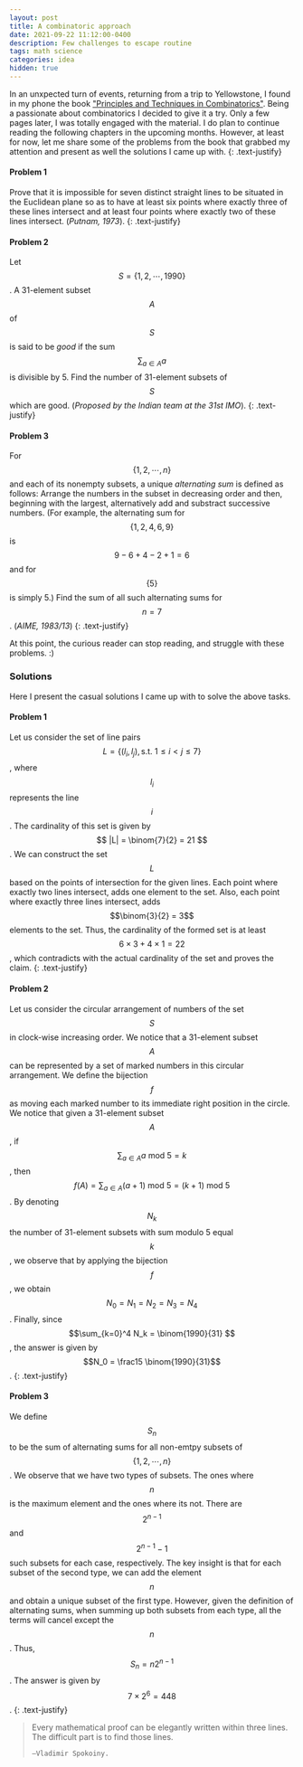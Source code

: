 ```yaml
---
layout: post
title: A combinatoric approach
date: 2021-09-22 11:12:00-0400
description: Few challenges to escape routine
tags: math science
categories: idea
hidden: true
---
```


In an unxpected turn of events, returning from a trip to Yellowstone, I found in my phone the book ["Principles and Techniques in Combinatorics"](https://www.isinj.com/mt-usamo/Principles%20and%20Techniques%20in%20Combinatorics%20-%20Chen%20Chuan-Chong,%20Koh%20Khee-Meng%20(WS,%201992).pdf). Being a passionate about combinatorics I decided to give it a try. Only a few pages later, I was totally engaged with the material. I do plan to continue reading the following chapters in the upcoming months. However, at least for now, let me share some of the problems from the book that grabbed my attention and present as well the solutions I came up with.
{: .text-justify}


#### Problem 1
Prove that it is impossible for seven distinct straight lines to be situated in the Euclidean plane so as to have at least six points where exactly three of these lines intersect and at least four points where exactly two of these lines intersect. (*Putnam, 1973*).
{: .text-justify}

#### Problem 2
Let $$S=\{1, 2, \cdots, 1990\}$$. A 31-element subset $$A$$ of $$S$$ is said to be *good* if the sum $$\sum_{a\in A} a$$ is divisible by 5. Find the number of 31-element subsets of $$S$$ which are good. (*Proposed by the Indian team at the 31st IMO*).
{: .text-justify}

#### Problem 3
For $$\{1, 2, \cdots, n\}$$ and each of its nonempty subsets, a unique *alternating sum* is defined as follows: Arrange the numbers in the subset in decreasing order and then, beginning with the largest, alternatively add and substract successive numbers. (For example, the alternating sum for $$\{1, 2, 4, 6, 9\}$$ is $$9-6+4-2+1=6$$ and for $$\{5\}$$ is simply 5.) Find the sum of all such alternating sums for $$n=7$$. (*AIME, 1983/13*)
{: .text-justify}


At this point, the curious reader can stop reading, and struggle with these problems. :)



### Solutions 

Here I present the casual solutions I came up with to solve the above tasks. 

#### Problem 1 
Let us consider the set of line pairs $$ L = \{ (l_i, l_j) , \text{s.t. } 1 \leq i < j \leq 7 \} $$, where $$l_i$$ represents the line $$i$$. The cardinality of this set is given by $$ |L| = \binom{7}{2} = 21 $$. We can construct the set $$L$$ based on the points of intersection for the given lines. Each point where exactly two lines intersect, adds one element to the set. Also, each point where exactly three lines intersect, adds $$\binom{3}{2} = 3$$ elements to the set. Thus, the cardinality of the formed set is at least $$ 6 \times 3 + 4 \times 1 =  22$$, which contradicts with the actual cardinality of the set and proves the claim. 
{: .text-justify}

#### Problem 2 
Let us consider the circular arrangement of numbers of the set $$S$$ in clock-wise increasing order. We notice that a 31-element subset $$A$$ can be represented by a set of marked numbers in this circular arrangement. We define the bijection $$f$$ as moving each marked number to its immediate right position in the circle. We notice that given a 31-element subset $$A$$, if  $$\sum_{a\in A} a \text{ mod } 5 = k$$, then $$f(A) = \sum_{a\in A} (a+1) \text{ mod } 5 = (k + 1) \text{ mod } 5$$. By denoting $$N_k$$ the number of 31-element subsets with sum modulo 5 equal $$k$$, we observe that by applying the bijection $$f$$, we obtain $$N_0 = N_1 = N_2 = N_3 = N_4$$. Finally, since $$\sum_{k=0}^4 N_k = \binom{1990}{31} $$, the answer is given by $$N_0 = \frac15 \binom{1990}{31}$$.
{: .text-justify}

#### Problem 3
We define $$S_n$$ to be the sum of alternating sums for all non-emtpy subsets of $$\{1, 2, \cdots, n\}$$. We observe that we have two types of subsets. The ones where $$n$$ is the maximum element and the ones where its not. There are $$2^{n-1}$$ and $$2^{n-1} - 1$$ such subsets for each case, respectively. The key insight is that for each subset of the second type, we can add the element $$n$$ and obtain a unique subset of the first type. However, given the definition of alternating sums, when summing up both subsets from each type, all the terms will cancel except the $$n$$. Thus, $$ S_n = n 2^{n-1} $$. The answer is given by $$7\times 2^6 = 448$$.
{: .text-justify}

<blockquote>
    Every mathematical proof can be elegantly written within three lines. 
    The difficult part is to find those lines. 

    —Vladimir Spokoiny.
</blockquote>